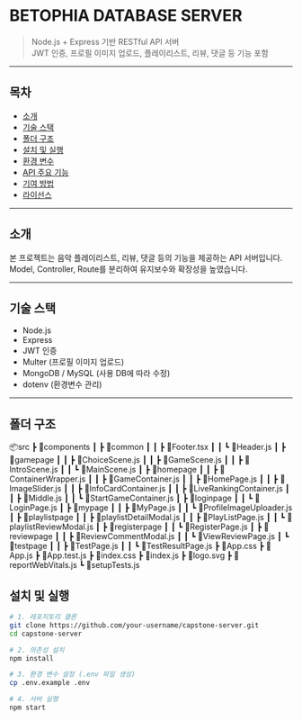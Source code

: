# BETOPHIA DATABASE SERVER

> Node.js + Express 기반 RESTful API 서버  
> JWT 인증, 프로필 이미지 업로드, 플레이리스트, 리뷰, 댓글 등 기능 포함

---

## 목차

- [소개](#소개)
- [기술 스택](#기술-스택)
- [폴더 구조](#폴더-구조)
- [설치 및 실행](#설치-및-실행)
- [환경 변수](#환경-변수)
- [API 주요 기능](#api-주요-기능)
- [기여 방법](#기여-방법)
- [라이선스](#라이선스)

---

## 소개

본 프로젝트는 음악 플레이리스트, 리뷰, 댓글 등의 기능을 제공하는 API 서버입니다.  
Model, Controller, Route를 분리하여 유지보수와 확장성을 높였습니다.

---

## 기술 스택

- Node.js  
- Express  
- JWT 인증  
- Multer (프로필 이미지 업로드)  
- MongoDB / MySQL (사용 DB에 따라 수정)  
- dotenv (환경변수 관리)

---

## 폴더 구조

📦src
 ┣ 📂components
 ┃ ┣ 📂common
 ┃ ┃ ┣ 📜Footer.tsx
 ┃ ┃ ┗ 📜Header.js
 ┃ ┣ 📂gamepage
 ┃ ┃ ┣ 📜ChoiceScene.js
 ┃ ┃ ┣ 📜GameScene.js
 ┃ ┃ ┣ 📜IntroScene.js
 ┃ ┃ ┗ 📜MainScene.js
 ┃ ┣ 📂homepage
 ┃ ┃ ┣ 📜ContainerWrapper.js
 ┃ ┃ ┣ 📜GameContainer.js
 ┃ ┃ ┣ 📜HomePage.js
 ┃ ┃ ┣ 📜ImageSlider.js
 ┃ ┃ ┣ 📜InfoCardContainer.js
 ┃ ┃ ┣ 📜LiveRankingContainer.js
 ┃ ┃ ┣ 📜Middle.js
 ┃ ┃ ┗ 📜StartGameContainer.js
 ┃ ┣ 📂loginpage
 ┃ ┃ ┗ 📜LoginPage.js
 ┃ ┣ 📂mypage
 ┃ ┃ ┣ 📜MyPage.js
 ┃ ┃ ┗ 📜ProfileImageUploader.js
 ┃ ┣ 📂playlistpage
 ┃ ┃ ┣ 📜playlistDetailModal.js
 ┃ ┃ ┣ 📜PlayListPage.js
 ┃ ┃ ┗ 📜playlistReviewModal.js
 ┃ ┣ 📂registerpage
 ┃ ┃ ┗ 📜RegisterPage.js
 ┃ ┣ 📂reviewpage
 ┃ ┃ ┣ 📜ReviewCommentModal.js
 ┃ ┃ ┗ 📜ViewReviewPage.js
 ┃ ┗ 📂testpage
 ┃ ┃ ┣ 📜TestPage.js
 ┃ ┃ ┗ 📜TestResultPage.js
 ┣ 📜App.css
 ┣ 📜App.js
 ┣ 📜App.test.js
 ┣ 📜index.css
 ┣ 📜index.js
 ┣ 📜logo.svg
 ┣ 📜reportWebVitals.js
 ┗ 📜setupTests.js

## 설치 및 실행

```bash
# 1. 레포지토리 클론
git clone https://github.com/your-username/capstone-server.git
cd capstone-server

# 2. 의존성 설치
npm install

# 3. 환경 변수 설정 (.env 파일 생성)
cp .env.example .env

# 4. 서버 실행
npm start

